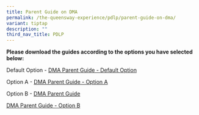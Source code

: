 ```yaml
---
title: Parent Guide on DMA
permalink: /the-queensway-experience/pdlp/parent-guide-on-dma/
variant: tiptap
description: ""
third_nav_title: PDLP
---
```

<p><strong>Please download the guides according to the options you have selected below:</strong>
</p>
<p>Default Option - <a href="/files/PDLP Resources/Parents DMA options.pdf" rel="noopener noreferrer nofollow" target="_blank">DMA Parent Guide - Default Option</a>
</p>
<p>Option A - <a href="/files/PDLP Resources/DMA Parent Guide v2 - Option A (Chrome OS).pdf" rel="noopener noreferrer nofollow" target="_blank">DMA Parent Guide - Option A</a>
</p>
<p>Option B - <a href="/files/Parents_DMA_options_2025.pdf" rel="noopener nofollow" target="_blank">DMA Parent Guide</a>
</p>
<p><a href="/files/PDLP Resources/DMA Parent Guide v2 - Option B (Chrome OS).pdf" rel="noopener noreferrer nofollow" target="_blank">DMA Parent Guide - Option B</a>
</p>
<p></p>